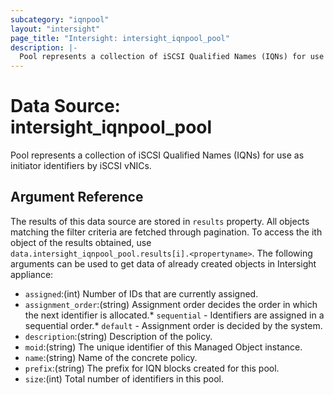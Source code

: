 ```yaml
---
subcategory: "iqnpool"
layout: "intersight"
page_title: "Intersight: intersight_iqnpool_pool"
description: |-
  Pool represents a collection of iSCSI Qualified Names (IQNs) for use as initiator identifiers by iSCSI vNICs.
---
```


# Data Source: intersight_iqnpool_pool
Pool represents a collection of iSCSI Qualified Names (IQNs) for use as initiator identifiers by iSCSI vNICs.
## Argument Reference
The results of this data source are stored in `results` property.
All objects matching the filter criteria are fetched through pagination.
To access the ith object of the results obtained, use `data.intersight_iqnpool_pool.results[i].<propertyname>`.
The following arguments can be used to get data of already created objects in Intersight appliance:
* `assigned`:(int) Number of IDs that are currently assigned. 
* `assignment_order`:(string) Assignment order decides the order in which the next identifier is allocated.* `sequential` - Identifiers are assigned in a sequential order.* `default` - Assignment order is decided by the system. 
* `description`:(string) Description of the policy. 
* `moid`:(string) The unique identifier of this Managed Object instance. 
* `name`:(string) Name of the concrete policy. 
* `prefix`:(string) The prefix for IQN blocks created for this pool. 
* `size`:(int) Total number of identifiers in this pool. 
 